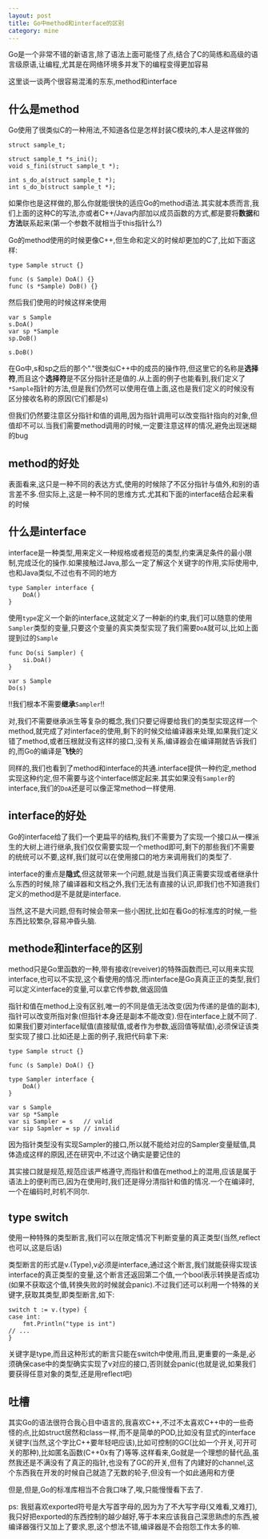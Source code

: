 ```yaml
---
layout: post
title: Go中method和interface的区别
category: mine
---
```


Go是一个非常不错的新语言,除了语法上面可能怪了点,结合了C的简练和高级的语言级原语,让编程,尤其是在网络环境多并发下的编程变得更加容易

这里谈一谈两个很容易混淆的东东,method和interface

## 什么是method

Go使用了很类似C的一种用法,不知道各位是怎样封装C模块的,本人是这样做的

    struct sample_t;

    struct sample_t *s_ini();
    void s_fini(struct sample_t *);

    int s_do_a(struct sample_t *);
    int s_do_b(struct sample_t *);

如果你也是这样做的,那么你就能很快的适应Go的method语法.其实就本质而言,我们上面的这种C的写法,亦或者C++/Java内部加以成员函数的方式,都是要将**数据**和**方法**联系起来(第一个参数不就相当于this指针么?)

Go的method使用的时候更像C++,但生命和定义的时候却更加的C了,比如下面这样:

    type Sample struct {}

    func (s Sample) DoA() {}
    func (s *Sample) DoB() {}

然后我们使用的时候这样来使用

    var s Sample
    s.DoA()
    var sp *Sample
    sp.DoB()

    s.DoB()

在Go中,s和sp之后的那个"."很类似C++中的成员的操作符,但这里它的名称是**选择符**,而且这个**选择符**是不区分指针还是值的.从上面的例子也能看到,我们定义了`*Sample`指针的方法,但是我们仍然可以使用在值上面,这也是我们定义的时候没有区分接收名称的原因(它们都是s)

但我们仍然要注意区分指针和值的调用,因为指针调用可以改变指针指向的对象,但值却不可以.当我们需要method调用的时候,一定要注意这样的情况,避免出现迷糊的bug

## method的好处

表面看来,这只是一种不同的表达方式,使用的时候除了不区分指针与值外,和别的语言差不多.但实际上,这是一种不同的思维方式.尤其和下面的interface结合起来看的时候

## 什么是interface

interface是一种类型,用来定义一种规格或者规范的类型,约束满足条件的最小限制,完成泛化的操作.如果接触过Java,那么一定了解这个关键字的作用,实际使用中,也和Java类似,不过也有不同的地方

    type Sampler interface {
        DoA()
    }

使用`type`定义一个新的interface,这就定义了一种新的约束,我们可以随意的使用`Sampler`类型的变量,只要这个变量的真实类型实现了我们需要`DoA`就可以,比如上面提到过的`Sample`

    func Do(si Sampler) {
        si.DoA()
    }

    var s Sample
    Do(s)

!!我们根本不需要**继承**`Sampler`!!

对,我们不需要继承派生等复杂的概念,我们只要记得要给我们的类型实现这样一个method,就完成了对interface的使用,剩下的时候交给编译器来处理,如果我们定义错了method,或者压根就没有这样的接口,没有关系,编译器会在编译期就告诉我们的,而Go的编译是**飞快**的

同样的,我们也看到了method和interface的共通.interface提供一种约定,method实现这种约定,但不需要与这个interface绑定起来.其实如果没有`Sampler`的interface,我们的`DoA`还是可以像正常method一样使用.

## interface的好处

Go的interface给了我们一个更扁平的结构,我们不需要为了实现一个接口从一棵派生的大树上进行继承,我们仅仅需要实现一个method即可,剩下的那些我们不需要的统统可以不要,这样,我们就可以在使用接口的地方来调用我们的类型了.

interface的重点是**隐式**,但这就带来一个问题,就是当我们真正需要实现或者继承什么东西的时候,除了编译器和文档之外,我们无法有直接的认识,即我们也不知道我们定义的method是不是就是interface.

当然,这不是大问题,但有时候会带来一些小困扰,比如在看Go的标准库的时候,一些东西比较繁杂,容易冲昏头脑.

## methode和interface的区别

method只是Go里函数的一种,带有接收(reveiver)的特殊函数而已,可以用来实现interface,也可以不实现,这个看使用的情况.而interface是Go真真正正的类型,我们可以定义interface的变量,可以拿它传参数,做返回值

指针和值在method上没有区别,唯一的不同是值无法改变(因为传递的是值的副本),指针可以改变所指对象(但指针本身还是副本不能改变).但在interface上就不同了.如果我们要对interface赋值(直接赋值,或者作为参数,返回值等赋值),必须保证该类型实现了接口.比如还是上面的例子,我把代码拿下来:

    type Sample struct {}

    func (s Sample) DoA() {}

    type Sampler interface {
        DoA()
    }

    var s Sample
    var sp *Sample
    var si Sampler = s   // valid
    var sip Sapmler = sp // invalid

因为指针类型没有实现Sampler的接口,所以就不能给对应的Sampler变量赋值,具体造成这样的原因,还在研究中,不过这个确实是要记住的

其实接口就是规范,规范应该严格遵守,而指针和值在method上的混用,应该是属于语法上的便利而已,因为在使用时,我们还是得分清指针和值的情况.一个在编译时,一个在编码时,时机不同尔.

## type switch

使用一种特殊的类型断言,我们可以在限定情况下判断变量的真正类型(当然,reflect也可以,这是后话)

类型断言的形式是v.(Type),v必须是interface,通过这个断言,我们就能获得实现该interface的真正类型的变量,这个断言还返回第二个值,一个bool表示转换是否成功(如果不获取这个值,转换失败的时候就会panic).不过我们还可以利用一个特殊的关键字,获取其类型,即类型断言,如下:

    switch t := v.(type) {
    case int:
        fmt.Println("type is int")
    // ...
    }

关键字是type,而且这种形式的断言只能在switch中使用,而且,更重要的一条是,必须确保case中的类型确实实现了v对应的接口,否则就会panic(也就是说,如果我们要获得任意对象的类型,还是用reflect吧)

## 吐槽

其实Go的语法很符合我心目中语言的,我喜欢C++,不过不太喜欢C++中的一些奇怪的点,比如struct居然和class一样,而不是简单的POD,比如没有显式的interface关键字(当然,这个字比C++要年轻吧应该),比如可控制的GC(比如一个开关,可开可关的那种),比如匿名函数(C++0x有了)等等.这样看来,Go就是一个理想的替代品,虽然我还是不满没有了真正的指针,也没有了GC的开关,但有了内建好的channel,这个东西我在开发的时候自己就造了无数的轮子,但没有一个如此通用和方便

但是,但是,Go的标准库相当不合我口味了,唉,只能慢慢看下去了.

ps: 我挺喜欢exported符号是大写首字母的,因为为了不大写字母(又难看,又难打),我只好把exported的东西控制的越少越好,等于本来应该我自己深思熟虑的东西,被编译器强行又加上了要求,恩,这个想法不错,编译器是不会抱怨工作太多的嘛.












